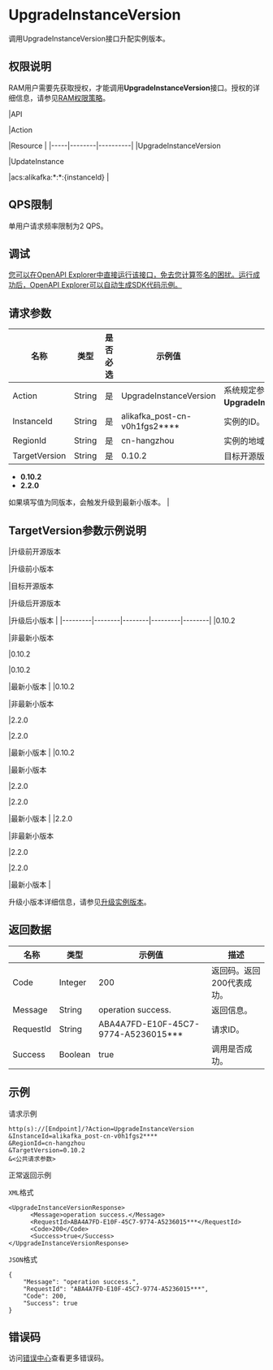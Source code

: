 # UpgradeInstanceVersion

调用UpgradeInstanceVersion接口升配实例版本。

## **权限说明**

RAM用户需要先获取授权，才能调用**UpgradeInstanceVersion**接口。授权的详细信息，请参见[RAM权限策略](~~185815~~)。

|API

|Action

|Resource |
|-----|--------|----------|
|UpgradeInstanceVersion

|UpdateInstance

|acs:alikafka:\*:\*:\{instanceId\} |

## **QPS限制**

单用户请求频率限制为2 QPS。

## 调试

[您可以在OpenAPI Explorer中直接运行该接口，免去您计算签名的困扰。运行成功后，OpenAPI Explorer可以自动生成SDK代码示例。](https://api.aliyun.com/#product=alikafka&api=UpgradeInstanceVersion&type=RPC&version=2019-09-16)

## 请求参数

|名称|类型|是否必选|示例值|描述|
|--|--|----|---|--|
|Action|String|是|UpgradeInstanceVersion|系统规定参数。取值：**UpgradeInstanceVersion**。 |
|InstanceId|String|是|alikafka\_post-cn-v0h1fgs2\*\*\*\*|实例的ID。 |
|RegionId|String|是|cn-hangzhou|实例的地域ID。 |
|TargetVersion|String|是|0.10.2|目标开源版本。可取值为：

 -   **0.10.2**
-   **2.2.0**

 如果填写值为同版本，会触发升级到最新小版本。 |

## **TargetVersion参数示例说明**

|升级前开源版本

|升级前小版本

|目标开源版本

|升级后开源版本

|升级后小版本 |
|---------|--------|--------|---------|--------|
|0.10.2

|非最新小版本

|0.10.2

|0.10.2

|最新小版本 |
|0.10.2

|非最新小版本

|2.2.0

|2.2.0

|最新小版本 |
|0.10.2

|最新小版本

|2.2.0

|2.2.0

|最新小版本 |
|2.2.0

|非最新小版本

|2.2.0

|2.2.0

|最新小版本 |

升级小版本详细信息，请参见[升级实例版本](~~113173~~)。

## 返回数据

|名称|类型|示例值|描述|
|--|--|---|--|
|Code|Integer|200|返回码。返回200代表成功。 |
|Message|String|operation success.|返回信息。 |
|RequestId|String|ABA4A7FD-E10F-45C7-9774-A5236015\*\*\*|请求ID。 |
|Success|Boolean|true|调用是否成功。 |

## 示例

请求示例

```
http(s)://[Endpoint]/?Action=UpgradeInstanceVersion
&InstanceId=alikafka_post-cn-v0h1fgs2****
&RegionId=cn-hangzhou
&TargetVersion=0.10.2
&<公共请求参数>
```

正常返回示例

`XML`格式

```
<UpgradeInstanceVersionResponse>
      <Message>operation success.</Message>
      <RequestId>ABA4A7FD-E10F-45C7-9774-A5236015***</RequestId>
      <Code>200</Code>
      <Success>true</Success>
</UpgradeInstanceVersionResponse>
```

`JSON`格式

```
{
    "Message": "operation success.",
    "RequestId": "ABA4A7FD-E10F-45C7-9774-A5236015***",
    "Code": 200,
    "Success": true
}
```

## 错误码

访问[错误中心](https://error-center.aliyun.com/status/product/alikafka)查看更多错误码。

